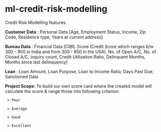 # ml-credit-risk-modelling
Credit Risk Modelling features:

**Customer Data** : Personal Data [Age, Employment Status, Income, Zip Code, Residence type, Years at current address]

**Bureau Data** : Financial Data [CIBIL Score (Credit Score which ranges b/w 300 - 900 in India and from 300 - 850 in the USA), No. of Open A/C, No. of Closed A/C, Inquiry count, Credit Utilization Ratio, Delinquent Months, Months since last delinquency]

**Loan** : Loan Amount, Loan Purpose, Loan to Income Ratio, Days Past Due, Sanctioned Data

**Project Scope**: To build our own score card where the created model will calculate the score & range those into following criterion: 

     > Poor
     
     > Average
     
     > Good
     
     > Excellent
                                                                                                                                          
                                                                                                                                                                                                                                                                        
                                                                                                                                          
                                                                                                                                    
